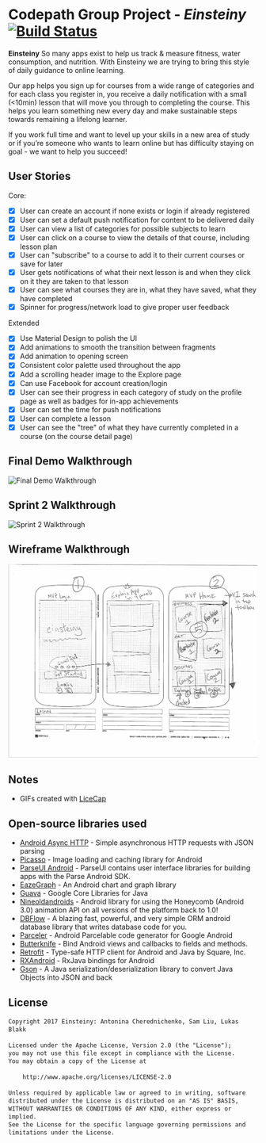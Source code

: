 # Codepath Group Project - *Einsteiny*  [![Build Status](https://travis-ci.org/Einsteiny/einsteiny.svg?branch=master)](https://travis-ci.org/Einsteiny/einsteiny)

**Einsteiny** So many apps exist to help us track & measure fitness, water consumption, and nutrition.  With Einsteiny we are trying to bring this style of daily guidance to online learning.
              
Our app helps you sign up for courses from a wide range of categories and for each class you register in, you receive a daily notification with a small (<10min) lesson that will move you through to completing the course.  This helps you learn something new every day and make sustainable steps towards remaining a lifelong learner.
              
If you work full time and want to level up your skills in a new area of study or if you’re someone who wants to learn online but has difficulty staying on goal - we want to help you succeed!

## User Stories

Core:
* [x] User can create an account if none exists or login if already registered
* [x] User can set a default push notification for content to be delivered daily 
* [x] User can view a list of categories for possible subjects to learn
* [x] User can click on a course to view the details of that course, including lesson plan
* [x] User can "subscribe" to a course to add it to their current courses or save for later
* [x] User gets notifications of what their next lesson is and when they click on it they are taken to that lesson
* [x] User can see what courses they are in, what they have saved, what they have completed
* [x] Spinner for progress/network load to give proper user feedback

Extended
* [x] Use Material Design to polish the UI
* [x] Add animations to smooth the transition between fragments
* [x] Add animation to opening screen
* [x] Consistent color palette used throughout the app
* [x] Add a scrolling header image to the Explore page
* [x] Can use Facebook for account creation/login
* [x] User can see their progress in each category of study on the profile page as well as badges for in-app achievements
* [x] User can set the time for push notifications
* [x] User can complete a lesson
* [x] User can see the "tree" of what they have currently completed in a course (on the course detail page)

## Final Demo Walkthrough

<img src='https://github.com/Einsteiny/einsteiny/blob/master/resources/final_walkthrough_demo.gif' title='Final Demo Walkthrough' width='' alt='Final Demo Walkthrough' />

## Sprint 2 Walkthrough

<img src='https://github.com/Einsteiny/einsteiny/blob/master/resources/einsteiny.gif' title='Sprint 2 Walkthrough' width='' alt='Sprint 2 Walkthrough' />

## Wireframe Walkthrough

<img src='https://github.com/Einsteiny/einsteiny/blob/master/resources/wireframes.gif' title='Wireframes Walkthrough' width='' alt='Wireframes Walkthrough' />

## Notes
* GIFs created with [LiceCap](http://www.cockos.com/licecap/)

## Open-source libraries used

- [Android Async HTTP](https://github.com/loopj/android-async-http) - Simple asynchronous HTTP requests with JSON parsing
- [Picasso](http://square.github.io/picasso/) - Image loading and caching library for Android
- [ParseUI Android](https://github.com/parse-community/ParseUI-Android) - ParseUI contains user interface libraries for building apps with the Parse Android SDK.
- [EazeGraph](https://github.com/blackfizz/EazeGraph) - An Android chart and graph library
- [Guava](https://github.com/google/guava) - Google Core Libraries for Java
- [Nineoldandroids](http://nineoldandroids.com/) -  Android library for using the Honeycomb (Android 3.0) animation API on all versions of the platform back to 1.0!
- [DBFlow](https://github.com/Raizlabs/DBFlow) - 
A blazing fast, powerful, and very simple ORM android database library that writes database code for you.
- [Parceler](parceler.org) - Android Parcelable code generator for Google Android
- [Butterknife](https://github.com/JakeWharton/butterknife) - Bind Android views and callbacks to fields and methods. 
- [Retrofit](https://github.com/square/retrofit) -  Type-safe HTTP client for Android and Java by Square, Inc. 
- [RXAndroid](https://github.com/ReactiveX/RxAndroid) - RxJava bindings for Android
- [Gson](https://github.com/google/gson) - A Java serialization/deserialization library to convert Java Objects into JSON and back

## License

    Copyright 2017 Einsteiny: Antonina Cherednichenko, Sam Liu, Lukas Blakk

    Licensed under the Apache License, Version 2.0 (the "License");
    you may not use this file except in compliance with the License.
    You may obtain a copy of the License at

        http://www.apache.org/licenses/LICENSE-2.0

    Unless required by applicable law or agreed to in writing, software
    distributed under the License is distributed on an "AS IS" BASIS,
    WITHOUT WARRANTIES OR CONDITIONS OF ANY KIND, either express or implied.
    See the License for the specific language governing permissions and
    limitations under the License.

